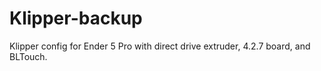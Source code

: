 # Klipper-backup
Klipper config for Ender 5 Pro with direct drive extruder, 4.2.7 board, and BLTouch.
